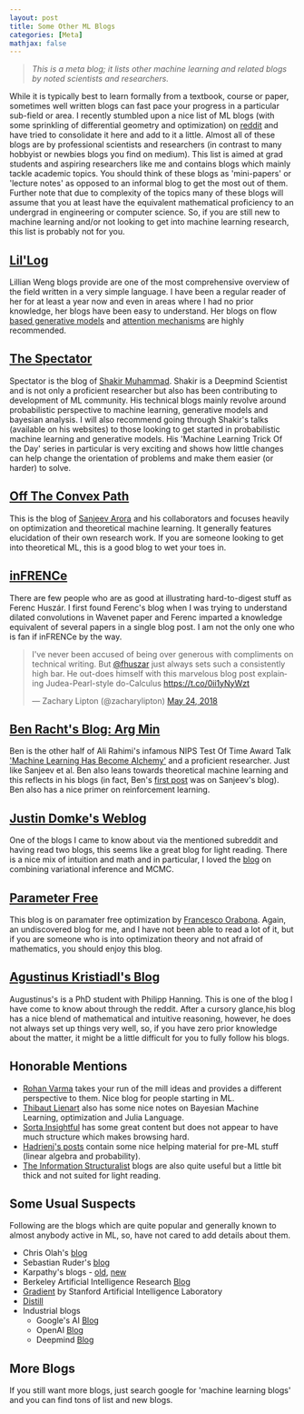```yaml
---
layout: post
title: Some Other ML Blogs
categories: [Meta]
mathjax: false
---
```

> *This is a meta blog; it lists other machine learning and related blogs by noted scientists and researchers.*

While it is typically best to learn formally from a textbook, course or paper, sometimes well written blogs can fast pace your progress in a particular sub-field or area. I recently stumbled upon a nice list of ML blogs (with some sprinkling of differential geometry and optimization) on [reddit](https://www.reddit.com/r/MachineLearning/comments/azmo98/d_indepth_blogs_discussing_ml_and_the_math/) and have tried to consolidate it here and add to it a little. Almost all of these blogs are by professional scientists and researchers (in contrast to many hobbyist or newbies blogs you find on medium). This list is aimed at grad students and aspiring researchers like me and contains blogs which mainly tackle academic topics. You should think of these blogs as 'mini-papers' or 'lecture notes' as opposed to an informal blog to get the most out of them. Further note that due to complexity of the topics many of these blogs will assume that you at least have the equivalent mathematical proficiency to an undergrad in engineering or computer science. So, if you are still new to machine learning and/or not looking to get into machine learning research, this list is probably not for you. 

## [Lil'Log](https://lilianweng.github.io/lil-log/)
Lillian Weng blogs provide are one of the most comprehensive overview of the field written in a very simple language. I have been a regular reader of her for at least a year now and even in areas where I had no prior knowledge, her blogs have been easy to understand. Her blogs on flow [based generative models](https://lilianweng.github.io/lil-log/2018/10/13/flow-based-deep-generative-models.html) and [attention mechanisms](https://lilianweng.github.io/lil-log/2018/06/24/attention-attention.html) are highly recommended.


## [The Spectator](http://blog.shakirm.com/)
Spectator is the blog of [Shakir Muhammad](http://shakirm.com/). Shakir is a Deepmind Scientist and is not only a proficient researcher but also has been contributing to development of ML community. His technical blogs mainly revolve around probabilistic perspective to machine learning, generative models and bayesian analysis. I will also recommend going through Shakir's talks (available on his websites) to those looking to get started in probabilistic machine learning and generative models. 
His 'Machine Learning Trick Of the Day' series in particular is very exciting and shows how little changes can help change the orientation of problems and make them easier (or harder) to solve. 

## [Off The Convex Path](http://www.offconvex.org/)
This is the blog of [Sanjeev Arora](https://www.cs.princeton.edu/~arora/) and his collaborators and focuses heavily on optimization and theoretical machine learning. It generally features elucidation of their own research work. If you are someone looking to get into theoretical ML, this is a good blog to wet your toes in. 

## [inFRENCe](https://www.inference.vc/)
There are few people who are as good at illustrating hard-to-digest stuff as Ferenc Huszár. I first found Ferenc's blog when I was trying to understand dilated convolutions in Wavenet paper and Ferenc imparted a knowledge equivalent of several papers in a single blog post. I am not the only one who is fan if inFRENCe by the way. 

<blockquote class="twitter-tweet" data-lang="en"><p lang="en" dir="ltr">I&#39;ve never been accused of being over generous with compliments on technical writing. But <a href="https://twitter.com/fhuszar?ref_src=twsrc%5Etfw">@fhuszar</a> just always sets such a consistently high bar. He out-does himself with this marvelous blog post explaining Judea-Pearl-style do-Calculus <a href="https://t.co/0ii1yNyWzt">https://t.co/0ii1yNyWzt</a></p>&mdash; Zachary Lipton (@zacharylipton) <a href="https://twitter.com/zacharylipton/status/999748967767343104?ref_src=twsrc%5Etfw">May 24, 2018</a></blockquote>
<script async src="https://platform.twitter.com/widgets.js" charset="utf-8"></script>

## [Ben Racht's Blog: Arg Min](http://www.argmin.net/)
Ben is the other half of Ali Rahimi's infamous NIPS Test Of Time Award Talk ['Machine Learning Has Become Alchemy'](http://www.argmin.net/2017/12/11/alchemy-addendum/) and a proficient researcher. Just like Sanjeev et al. Ben also leans towards theoretical machine learning and this reflects in his blogs (in fact, Ben's [first post](http://www.argmin.net/2016/03/24/saddles-again/) was on Sanjeev's blog). Ben also has a nice primer on reinforcement learning. 

## [Justin Domke's Weblog](https://justindomke.wordpress.com/)
One of the blogs I came to know about via the mentioned subreddit and having read two blogs, this seems like a great blog for light reading. There is a nice mix of intuition and math and in particular, I loved the [blog](https://justindomke.wordpress.com/2017/11/16/a-divergence-bound-for-hybrids-of-mcmc-and-variational-inference-and/) on combining variational inference and MCMC.

## [Parameter Free](https://parameterfree.com/)
This blog is on paramater free optimization by [Francesco Orabona](http://francesco.orabona.com/). Again, an undiscovered blog for me, and I have not been able to read a lot of it, but if you are someone who is into optimization theory and not afraid of mathematics, you should enjoy this blog. 

## [Agustinus Kristiadl's Blog](https://wiseodd.github.io/techblog/)
Augustinus's is a PhD student with Philipp Hanning. This is one of the blog I have come to know about through the reddit. After a cursory glance,his blog has a nice blend of mathematical and intuitive reasoning, however, he does not always set up things very well, so, if you have zero prior knowledge about the matter, it might be a little difficult for you to fully follow his blogs. 


## Honorable Mentions
- [Rohan Varma](https://rohanvarma.me/about/) takes your run of the mill ideas and provides a different perspective to them. Nice blog for people starting in ML. 
- [Thibaut Lienart](https://tlienart.github.io/) also has some nice notes on Bayesian Machine Learning, optimization and Julia Language. 
- [Sorta Insightful](https://www.alexirpan.com/about/) has some great content but does not appear to have much structure which makes browsing hard.
- [Hadrienj's posts](https://hadrienj.github.io/posts/) contain some nice helping material for pre-ML stuff (linear algebra and probability).
- [The Information Structuralist]() blogs are also quite useful but a little bit thick and not suited for light reading. 

## Some Usual Suspects
Following are the blogs which are quite popular and generally known to almost anybody active in ML, so, have not cared to add details about them. 

- Chris Olah's [blog](https://colah.github.io/)
- Sebastian Ruder's [blog](http://ruder.io/)
- Karpathy's blogs - [old](http://karpathy.github.io/), [new](https://medium.com/@karpathy)
- Berkeley Artificial Intelligence Research [Blog](https://bair.berkeley.edu/blog/)
- [Gradient](https://thegradient.pub/) by Stanford Artificial Intelligence Laboratory
- [Distill](www.distill.pub)
- Industrial blogs
  - Google's AI [Blog](https://ai.googleblog.com/)
  - OpenAI [Blog](https://openai.com/blog/)
  - Deepmind [Blog](https://deepmind.com/blog)
  
## More Blogs
If you still want more blogs, just search google for 'machine learning blogs' and you can find tons of list and new blogs. 